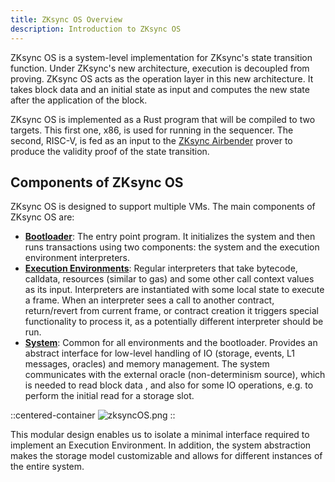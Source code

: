 ```yaml
---
title: ZKsync OS Overview
description: Introduction to ZKsync OS
---
```


ZKsync OS is a system-level implementation for ZKsync's state transition function.
Under ZKsync's new architecture, execution is decoupled from proving.
ZKsync OS acts as the operation layer in this new architecture.
It takes block data and an initial state as input and computes the
new state after the application of the block.

ZKsync OS is implemented as a Rust program that will be compiled to two targets. This first one, x86, is used for running in the sequencer.
The second, RISC-V, is fed as an input to the [ZKsync Airbender](/zk-stack/components/zksync-airbender)
prover to produce the validity proof of the state transition.

## Components of ZKsync OS

ZKsync OS is designed to support multiple VMs.
The main components of ZKsync OS are:

- [**Bootloader**](/zksync-protocol/zksyncos/bootloader): The entry point program. It initializes the system and then
runs transactions using two components: the system and the execution environment interpreters.
- [**Execution Environments**](/zksync-protocol/zksyncos/execution-environment): Regular interpreters that take bytecode,
calldata, resources (similar to gas) and some other call context values
as its input. Interpreters are instantiated with some local state to execute a frame. When an interpreter sees a call to another contract,
return/revert from current frame, or contract creation it triggers special functionality to process it, as a potentially different
interpreter should be run.
- [**System**](/zksync-protocol/zksyncos/system): Common for all environments and the bootloader. Provides an abstract interface for
low-level handling of IO (storage, events,
L1 messages, oracles) and memory management. The system communicates with the external oracle (non-determinism source), which is needed to read block data
, and also for some IO operations, e.g. to perform the initial read for a storage slot.

::centered-container
![zksyncOS.png](/images/zksyncos-airbender/zksyncOS.png)
::

This modular design enables us to isolate a minimal interface required to implement an Execution Environment. In addition, the system abstraction
makes the storage model customizable and allows for different instances of the entire system.
